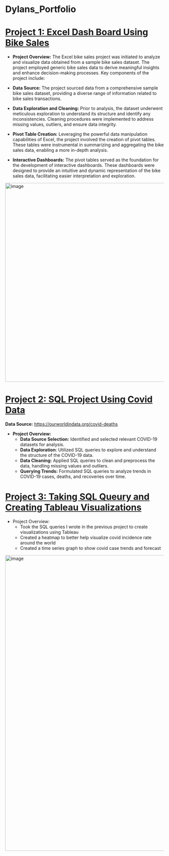 # Dylans_Portfolio

# [Project 1: Excel Dash Board Using Bike Sales](https://github.com/dchen2000/Dylans_Portfolio/blob/main/Excel%20Project%20Dataset.xlsx)
 * **Project Overview:**
    The Excel bike sales project was initiated to analyze and visualize data obtained from a sample bike sales dataset. The project employed generic bike sales data to derive meaningful insights and enhance decision-making processes. Key components of the project include:

* **Data Source:** The project sourced data from a comprehensive sample bike sales dataset, providing a diverse range of information related to bike sales transactions.
* **Data Exploration and Cleaning:** Prior to analysis, the dataset underwent meticulous exploration to understand its structure and identify any inconsistencies. Cleaning procedures were implemented to address missing values, outliers, and ensure data integrity.
* **Pivot Table Creation:** Leveraging the powerful data manipulation capabilities of Excel, the project involved the creation of pivot tables. These tables were instrumental in summarizing and aggregating the bike sales data, enabling a more in-depth analysis.
* **Interactive Dashboards:** The pivot tables served as the foundation for the development of interactive dashboards. These dashboards were designed to provide an intuitive and dynamic representation of the bike sales data, facilitating easier interpretation and exploration.

<img width="633" alt="image" src="https://github.com/dchen2000/Dylans_Portfolio/assets/140763366/86bc006c-d728-44e2-9a6b-7114c1a58907">


# [Project 2: SQL Project Using Covid Data](https://github.com/dchen2000/Dylans_Portfolio/blob/main/Covid%20Porfolio.sql)
**Data Source:** https://ourworldindata.org/covid-deaths
* **Project Overview:** 
  * **Data Source Selection:** Identified and selected relevant COVID-19 datasets for analysis.
  * **Data Exploration**: Utilized SQL queries to explore and understand the structure of the COVID-19 data.
  * **Data Cleaning:** Applied SQL queries to clean and preprocess the data, handling missing values and outliers.
  * **Querying Trends:** Formulated SQL queries to analyze trends in COVID-19 cases, deaths, and recoveries over time.


# [Project 3: Taking SQL Queury and Creating Tableau Visualizations](https://public.tableau.com/app/profile/dylan8279/viz/CovidDashboard_16923203905120/Dashboard1?publish=yes)

* Project Overview: 
  * Took the SQL queries I wrote in the previous project to create visualizations using Tableau
  * Created a heatmap to better help visualize covid incidence rate around the world
  * Created a time series graph to show covid case trends and forecast

<img width="941" alt="image" src="https://github.com/dchen2000/Dylans_Portfolio/assets/140763366/878b6b64-33a6-4eb3-bf36-6c5f54bbbd81">








